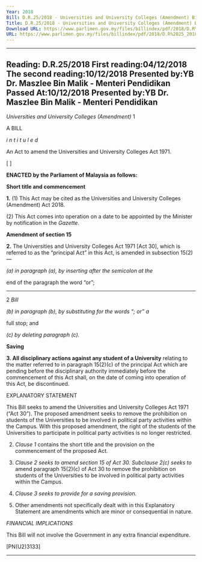 ```yaml
---
Year: 2018
Bill: D.R.25/2018 - Universities and University Colleges (Amendment) Bill 2018 (Passed)
Title: D.R.25/2018 - Universities and University Colleges (Amendment) Bill 2018 (Passed)
Download URL: https://www.parlimen.gov.my/files/billindex/pdf/2018/D.R%2025_2018%20-%20eng.pdf
URL: https://www.parlimen.gov.my/files/billindex/pdf/2018/D.R%2025_2018%20-%20eng.pdf
---
```

---
Reading:
D.R.25/2018
First reading:04/12/2018
The second reading:10/12/2018
Presented by:YB Dr. Maszlee Bin Malik - Menteri Pendidikan
Passed At:10/12/2018
Presented by:YB Dr. Maszlee Bin Malik - Menteri Pendidikan
---

_Universities and University Colleges (Amendment)_ 1

A BILL

_i n t i t u l e d_

An Act to amend the Universities and University Colleges Act 1971.

[ ]

**ENACTED by the Parliament of Malaysia as follows:**

**Short title and commencement**

**1.** (1) This Act may be cited as the Universities and University
Colleges (Amendment) Act 2018.

(2) This Act comes into operation on a date to be appointed
by the Minister by notification in the _Gazette._

**Amendment of section 15**

**2.** The Universities and University Colleges Act 1971 [Act 30],
which is referred to as the “principal Act” in this Act, is amended
in subsection 15(2)—

_(a) in paragraph (a), by inserting after the semicolon at the_

end of the paragraph the word “or”;


-----

2 _Bill_

_(b) in paragraph_ _(b), by substituting for the words “; or” a_

full stop; and

_(c) by deleting paragraph_ _(c)._

**Saving**

**3. All disciplinary actions against any student of a University**
relating to the matter referred to in paragraph 15(2)(c) of the
principal Act which are pending before the disciplinary authority
immediately before the commencement of this Act shall, on the
date of coming into operation of this Act, be discontinued.

EXPLANATORY STATEMENT

This Bill seeks to amend the Universities and University Colleges Act 1971
(“Act 30”). The proposed amendment seeks to remove the prohibition on
students of the Universities to be involved in political party activities within
the Campus. With this proposed amendment, the right of the students of the
Universities to participate in political party activities is no longer restricted.

2. _Clause 1_ contains the short title and the provision on the commencement
of the proposed Act.

3. _Clause 2 seeks to amend section 15 of Act 30._ _Subclause 2(c) seeks to_
amend paragraph 15(2)(c) of Act 30 to remove the prohibition on students of
the Universities to be involved in political party activities within the Campus.

4. _Clause 3 seeks to provide for a saving provision._

5. Other amendments not specifically dealt with in this Explanatory Statement
are amendments which are minor or consequential in nature.

_FINANCIAL IMPLICATIONS_

This Bill will not involve the Government in any extra financial expenditure.

[PN(U2)3133]


-----

